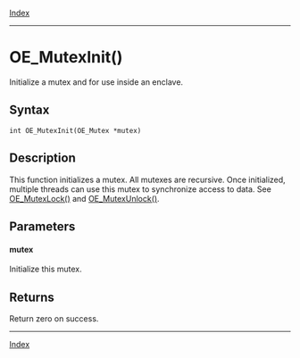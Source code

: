 [Index](index.md)

---
# OE_MutexInit()

Initialize a mutex and for use inside an enclave.

## Syntax

    int OE_MutexInit(OE_Mutex *mutex)
## Description 

This function initializes a mutex. All mutexes are recursive. Once initialized, multiple threads can use this mutex to synchronize access to data. See [OE_MutexLock()](thread_8h_a7d64c3e4796b8e037565f3828eebd678_1a7d64c3e4796b8e037565f3828eebd678.md) and [OE_MutexUnlock()](thread_8h_ace88edf6a4a8163d4cb6324dfc20aa7e_1ace88edf6a4a8163d4cb6324dfc20aa7e.md).



## Parameters

#### mutex

Initialize this mutex.

## Returns

Return zero on success.

---
[Index](index.md)

